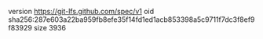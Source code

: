 version https://git-lfs.github.com/spec/v1
oid sha256:287e603a22ba959fb8efe35f14fd1ed1acb853398a5c9711f7dc3f8ef9f83929
size 3936
